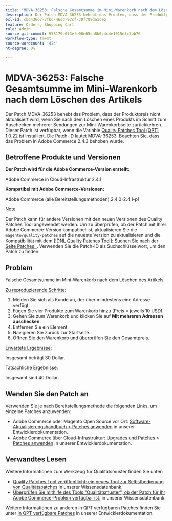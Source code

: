 ```yaml
---
title: "MDVA-36253: Falsche Gesamtsumme im Mini-Warenkorb nach dem Löschen des Artikels"
description: Der Patch MDVA-36253 behebt das Problem, dass der Produktpreis nicht aktualisiert wird, wenn Sie nach dem Löschen eines Produkts im Schritt zum Auschecken mehrerer Sendungen zur Mini-Warenkorbseite zurückkehren. Dieser Patch ist verfügbar, wenn das [Quality Patches Tool (QPT)](/help/announcements/adobe-commerce-announcements/magento-quality-patches-released-new-tool-to-self-serve-quality-patches.md) 1.0.22 installiert ist. Die Patch-ID lautet MDVA-36253. Beachten Sie, dass das Problem in Adobe Commerce 2.4.3 behoben wurde.
exl-id: cbd436d7-7fbd-46dd-97cf-30f709da1ce5
feature: Orders, Shopping Cart
role: Admin
source-git-commit: 958179e0f3efe08e65ea8b0c4c4e1015e3c5bb76
workflow-type: tm+mt
source-wordcount: '424'
ht-degree: 0%

---
```


# MDVA-36253: Falsche Gesamtsumme im Mini-Warenkorb nach dem Löschen des Artikels

Der Patch MDVA-36253 behebt das Problem, dass der Produktpreis nicht aktualisiert wird, wenn Sie nach dem Löschen eines Produkts im Schritt zum Auschecken mehrerer Sendungen zur Mini-Warenkorbseite zurückkehren. Dieser Patch ist verfügbar, wenn die Variable [Quality Patches Tool (QPT)](/help/announcements/adobe-commerce-announcements/magento-quality-patches-released-new-tool-to-self-serve-quality-patches.md) 1.0.22 ist installiert. Die Patch-ID lautet MDVA-36253. Beachten Sie, dass das Problem in Adobe Commerce 2.4.3 behoben wurde.

## Betroffene Produkte und Versionen

**Der Patch wird für die Adobe Commerce-Version erstellt:**

Adobe Commerce in Cloud-Infrastruktur 2.4.1

**Kompatibel mit Adobe Commerce-Versionen:**

Adobe Commerce (alle Bereitstellungsmethoden) 2.4.0-2.4.1-p1

>[!NOTE]
>
>Der Patch kann für andere Versionen mit den neuen Versionen des Quality Patches Tool angewendet werden. Um zu überprüfen, ob der Patch mit Ihrer Adobe Commerce-Version kompatibel ist, aktualisieren Sie die `magento/quality-patches` auf die neueste Version zu aktualisieren und die Kompatibilität mit dem [[!DNL Quality Patches Tool]: Suchen Sie nach der Seite Patches .](https://devdocs.magento.com/quality-patches/tool.html#patch-grid). Verwenden Sie die Patch-ID als Suchschlüsselwort, um den Patch zu finden.

## Problem

Falsche Gesamtsumme im Mini-Warenkorb nach dem Löschen des Artikels.

<u>Zu reproduzierende Schritte</u>:

1. Melden Sie sich als Kunde an, der über mindestens eine Adresse verfügt.
1. Fügen Sie vier Produkte zum Warenkorb hinzu (Preis = jeweils 10 USD).
1. Gehen Sie zum Warenkorb und klicken Sie auf **Mit mehreren Adressen auschecken**.
1. Entfernen Sie ein Element.
1. Navigieren Sie zurück zur Startseite.
1. Öffnen Sie den Warenkorb und überprüfen Sie den Gesamtpreis.

<u>Erwartete Ergebnisse</u>:

Insgesamt beträgt 30 Dollar.

<u>Tatsächliche Ergebnisse</u>:

Insgesamt sind 40 Dollar.

## Wenden Sie den Patch an

Verwenden Sie je nach Bereitstellungsmethode die folgenden Links, um einzelne Patches anzuwenden:

* Adobe Commerce oder Magento Open Source vor Ort: [Software-Aktualisierungshandbuch > Patches anwenden](https://devdocs.magento.com/guides/v2.4/comp-mgr/patching/mqp.html) in unserer Entwicklerdokumentation.
* Adobe Commerce über Cloud-Infrastruktur: [Upgrades und Patches > Patches anwenden](https://devdocs.magento.com/cloud/project/project-patch.html) in unserer Entwicklerdokumentation.

## Verwandtes Lesen

Weitere Informationen zum Werkzeug für Qualitätsmuster finden Sie unter:

* [Quality Patches Tool veröffentlicht: ein neues Tool zur Selbstbedienung von Qualitätspatches](/help/announcements/adobe-commerce-announcements/magento-quality-patches-released-new-tool-to-self-serve-quality-patches.md) in unserer Wissensdatenbank.
* [Überprüfen Sie mithilfe des Tools &quot;Qualitätsmuster&quot;, ob der Patch für Ihr Adobe Commerce-Problem verfügbar ist.](/help/support-tools/patches-available-in-qpt-tool/check-patch-for-magento-issue-with-magento-quality-patches.md) in unserer Wissensdatenbank.

Weitere Informationen zu anderen in QPT verfügbaren Patches finden Sie unter [In QPT verfügbare Patches](https://devdocs.magento.com/quality-patches/tool.html#patch-grid) in unserer Entwicklerdokumentation.
